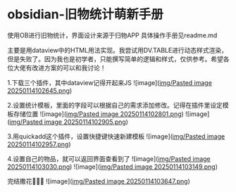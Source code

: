 # obsidian-旧物统计萌新手册
使用OB进行旧物统计，界面设计来源于归物APP
具体操作手册见readme.md

主要是用dataview中的HTML用法实现。我尝试用DV.TABLE进行动态样式渲染，但是失败了。因为我也是初学者，只能撰写简单的逻辑和样式，仅供参考。希望各位大佬有改进方案的可以和我讨论！

1.下载三个插件，其中dataview记得开起来JS
![image]([img/Pasted image 20250114102645.png](https://github.com/Colaholicy/obsidian-/blob/main/img/Pasted%20image%2020250114102645.png))

2.设置统计模板，里面的字段可以根据自己的需求添加修改。记得在插件里设定模板存储位置
![image]([img/Pasted image 20250114102801.png](https://github.com/Colaholicy/obsidian-/blob/main/img/Pasted%20image%2020250114102801.png))
![image]([img/Pasted image 20250114102905.png](https://github.com/Colaholicy/obsidian-/blob/main/img/Pasted%20image%2020250114102905.png))

3.用quickadd这个插件，设置快捷键快速新建模板
![image]([img/Pasted image 20250114102957.png](https://github.com/Colaholicy/obsidian-/blob/main/img/Pasted%20image%2020250114102957.png))

4.设置自己的物品，就可以返回界面查看到了
![image]([img/Pasted image 20250114103030.png](https://github.com/Colaholicy/obsidian-/blob/main/img/Pasted%20image%2020250114103030.png))
![image]([img/Pasted image 20250114103149.png](https://github.com/Colaholicy/obsidian-/blob/main/img/Pasted%20image%2020250114103149.png))

完结撒花🎉🎉🎉
![image]([img/Pasted image 20250114103647.png](https://github.com/Colaholicy/obsidian-/blob/main/img/Pasted%20image%2020250114103647.png))
